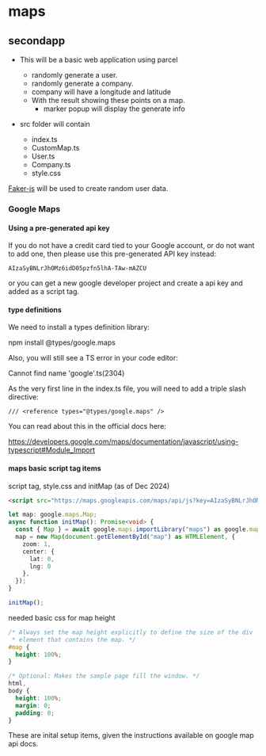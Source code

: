 # maps

## secondapp

* This will be a basic web application using parcel
  * randomly generate a user.
  * randomly generate a company.
  * company will have a longitude and latitude
  * With the result showing these points on a map.
    * marker popup will display the generate info

* src folder will contain
  * index.ts
  * CustomMap.ts
  * User.ts
  * Company.ts
  * style.css

[Faker-js](https://fakerjs.dev/api/) will be used to create random user data.

### Google Maps

#### Using a pre-generated api key

If you do not have a credit card tied to your Google account, or do not want to add one, then please use this pre-generated API key instead:

`AIzaSyBNLrJhOMz6idD05pzfn5lhA-TAw-mAZCU`

or you can get a new google developer project and create a api key and added as a script tag.

#### type definitions

We need to install a types definition library:

npm install @types/google.maps

Also, you will still see a TS error in your code editor:

Cannot find name 'google'.ts(2304)

As the very first line in the index.ts file, you will need to add a triple slash directive:

    /// <reference types="@types/google.maps" />

You can read about this in the official docs here:

<https://developers.google.com/maps/documentation/javascript/using-typescript#Module_Import>

#### maps basic script tag items

script tag, style.css and initMap (as of Dec 2024)

```html
<script src="https://maps.googleapis.com/maps/api/js?key=AIzaSyBNLrJhOMz6idD05pzfn5lhA-TAw-mAZCU&loading=async&libraries=maps,markers&v=beta" defer></script>
```

```ts
let map: google.maps.Map;
async function initMap(): Promise<void> {
  const { Map } = await google.maps.importLibrary("maps") as google.maps.MapsLibrary;
  map = new Map(document.getElementById("map") as HTMLElement, {
    zoom: 1,
    center: { 
      lat: 0, 
      lng: 0
    },
  });
}

initMap();
```

needed basic css for map height

```css
/* Always set the map height explicitly to define the size of the div
 * element that contains the map. */
#map {
  height: 100%;
}

/* Optional: Makes the sample page fill the window. */
html,
body {
  height: 100%;
  margin: 0;
  padding: 0;
}
```

These are inital setup items, given the instructions available on google map api docs.
